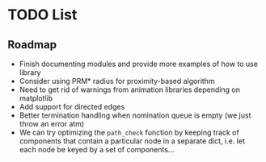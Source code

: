 # TODO List
## Roadmap
- Finish documenting modules and provide more examples of how to use library
- Consider using PRM* radius for proximity-based algorithm
- Need to get rid of warnings from animation libraries depending on matplotlib
- Add support for directed edges
- Better termination handling when nomination queue is empty (we just throw an error atm)
- We can try optimizing the `path_check` function by keeping track of components that contain
a particular node in a separate dict, i.e. let each node be keyed by a set of components... 
 


